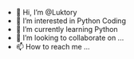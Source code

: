 - 👋 Hi, I’m @Luktory
- 👀 I’m interested in Python Coding
- 🌱 I’m currently learning Python
- 💞️ I’m looking to collaborate on ...
- 📫 How to reach me ...

<!---
Luktory/Luktory is a ✨ special ✨ repository because its `README.md` (this file) appears on your GitHub profile.
You can click the Preview link to take a look at your changes.
--->
